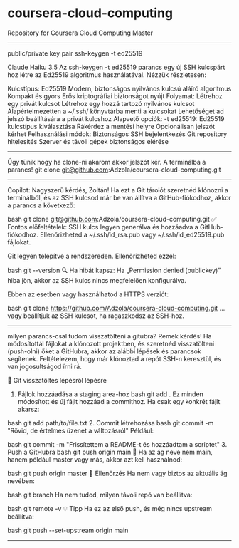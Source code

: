 # coursera-cloud-computing
Repository for Coursera Cloud Computing Master



*****************************************************************************************************************************************************************
public/private key pair
ssh-keygen -t ed25519

Claude Haiku 3.5
Az ssh-keygen -t ed25519 parancs egy új SSH kulcspárt hoz létre az Ed25519 algoritmus használatával. Nézzük részletesen:

Kulcstípus: Ed25519
Modern, biztonságos nyilvános kulcsú aláíró algoritmus
Kompakt és gyors
Erős kriptográfiai biztonságot nyújt
Folyamat:
Létrehoz egy privát kulcsot
Létrehoz egy hozzá tartozó nyilvános kulcsot
Alapértelmezetten a ~/.ssh/ könyvtárba menti a kulcsokat
Lehetőséget ad jelszó beállítására a privát kulcshoz
Alapvető opciók:
-t ed25519: Ed25519 kulcstípus kiválasztása
Rákérdez a mentési helyre
Opcionálisan jelszót kérhet
Felhasználási módok:
Biztonságos SSH bejelentkezés
Git repository hitelesítés
Szerver és távoli gépek biztonságos elérése
**************************************************************************************************************************************************************************
Úgy tünik hogy ha clone-ni akarom akkor jelszót kér.
A terminálba a parancs!
git clone git@github.com:Adzola/coursera-cloud-computing.git

**************************************************************************************************************************************************************************
Copilot:
Nagyszerű kérdés, Zoltán! Ha ezt a Git tárolót szeretnéd klónozni a terminálból, és az SSH kulcsod már be van állítva a GitHub-fiókodhoz, akkor a parancs a következő:

bash
git clone git@github.com:Adzola/coursera-cloud-computing.git
✅ Fontos előfeltételek:
SSH kulcs legyen generálva és hozzáadva a GitHub-fiókodhoz. Ellenőrizheted a ~/.ssh/id_rsa.pub vagy ~/.ssh/id_ed25519.pub fájlokat.

Git legyen telepítve a rendszereden. Ellenőrizheted ezzel:

bash
git --version
🔍 Ha hibát kapsz:
Ha „Permission denied (publickey)” hiba jön, akkor az SSH kulcs nincs megfelelően konfigurálva.

Ebben az esetben vagy használhatod a HTTPS verziót:

bash
git clone https://github.com/Adzola/coursera-cloud-computing.git
…vagy beállítjuk az SSH kulcsot, ha ragaszkodsz az SSH-hoz.

**************************************************************************************************************************************************************************
milyen parancs-csal tudom visszatölteni a gitubra?
Remek kérdés! Ha módosítottál fájlokat a klónozott projektben, és szeretnéd visszatölteni (push-olni) őket a GitHubra, akkor az alábbi lépések és parancsok segítenek. Feltételezem, hogy már klónoztad a repót SSH-n keresztül, és van jogosultságod írni rá.

🚀 Git visszatöltés lépésről lépésre
1. Fájlok hozzáadása a staging area-hoz
bash
git add .
Ez minden módosított és új fájlt hozzáad a commithoz. Ha csak egy konkrét fájlt akarsz:

bash
git add path/to/file.txt
2. Commit létrehozása
bash
git commit -m "Rövid, de értelmes üzenet a változásról"
Például:

bash
git commit -m "Frissítettem a README-t és hozzáadtam a scriptet"
3. Push a GitHubra
bash
git push origin main
🔁 Ha az ág neve nem main, hanem például master vagy más, akkor azt kell használnod:

bash
git push origin master
🧠 Ellenőrzés
Ha nem vagy biztos az aktuális ág nevében:

bash
git branch
Ha nem tudod, milyen távoli repó van beállítva:

bash
git remote -v
💡 Tipp
Ha ez az első push, és még nincs upstream beállítva:

bash
git push --set-upstream origin main

********************************************************************************************************************************************************************




